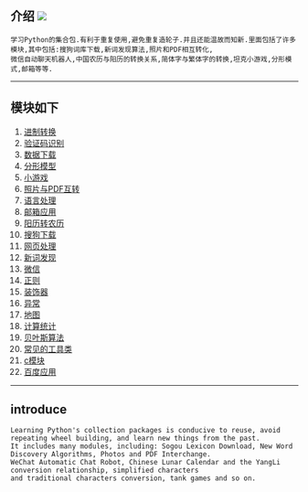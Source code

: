 ## 介绍 ![](https://img.shields.io/badge/Python-3.7-green.svg)

    学习Python的集合包.有利于重复使用,避免重复造轮子.并且还能温故而知新.里面包括了许多模块,其中包括:搜狗词库下载,新词发现算法,照片和PDF相互转化,
    微信自动聊天机器人,中国农历与阳历的转换关系,简体字与繁体字的转换,坦克小游戏,分形模式,邮箱等等.  

________________________

## 模块如下

1.  [进制转换](https://github.com/jtyoui/Jtyoui/tree/master/jtyoui/bs)  
2.  [验证码识别](https://github.com/jtyoui/Jtyoui/tree/master/jtyoui/code)  
3.  [数据下载](https://github.com/jtyoui/Jtyoui/tree/master/jtyoui/data)  
4.  [分形模型](https://github.com/jtyoui/Jtyoui/tree/master/jtyoui/fractal)   
5.  [小游戏 ](https://github.com/jtyoui/Jtyoui/tree/master/jtyoui/game)  
6.  [照片与PDF互转](https://github.com/jtyoui/Jtyoui/tree/master/jtyoui/imagepdf)   
7.  [语言处理 ](https://github.com/jtyoui/Jtyoui/tree/master/jtyoui/language)  
8.  [邮箱应用 ](https://github.com/jtyoui/Jtyoui/tree/master/jtyoui/mail)  
9.  [阳历转农历](https://github.com/jtyoui/Jtyoui/tree/master/jtyoui/plunar)  
10. [搜狗下载](https://github.com/jtyoui/Jtyoui/tree/master/jtyoui/sogou)    
11. [网页处理](https://github.com/jtyoui/Jtyoui/tree/master/jtyoui/web)   
12. [新词发现](https://github.com/jtyoui/Jtyoui/tree/master/jtyoui/word)   
13. [微信](https://github.com/jtyoui/Jtyoui/tree/master/jtyoui/wx)   
14. [正则](https://github.com/jtyoui/Jtyoui/tree/master/jtyoui/regular)   
15. [装饰器](https://github.com/jtyoui/Jtyoui/tree/master/jtyoui/decorator)
16. [异常](https://github.com/jtyoui/Jtyoui/tree/master/jtyoui/error)        
17. [地图](https://github.com/jtyoui/Jtyoui/tree/master/jtyoui/maps)       
18. [计算统计](https://github.com/jtyoui/Jtyoui/tree/master/jtyoui/statistics)
19. [贝叶斯算法](https://github.com/jtyoui/Jtyoui/tree/master/jtyoui/bayes)
20. [常见的工具类](https://github.com/jtyoui/Jtyoui/tree/master/jtyoui/tools)
21. [c模块](https://github.com/jtyoui/Jtyoui/tree/master/jtyoui/c)
22. [百度应用](https://github.com/jtyoui/Jtyoui/tree/master/jtyoui/baidu)

__________________________


## introduce
    Learning Python's collection packages is conducive to reuse, avoid repeating wheel building, and learn new things from the past.
    It includes many modules, including: Sogou Lexicon Download, New Word Discovery Algorithms, Photos and PDF Interchange.
    WeChat Automatic Chat Robot, Chinese Lunar Calendar and the YangLi conversion relationship, simplified characters
    and traditional characters conversion, tank games and so on.
